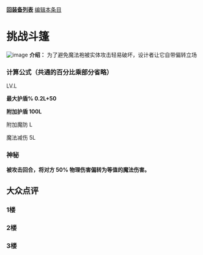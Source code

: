 [**回装备列表**](index.md)   [编辑本条目](https://github.com/GuguTown/Wiki/edit/main/equip/挑战斗篷.md)
# 挑战斗篷
![image](https://user-images.githubusercontent.com/35645329/193946379-583909ea-8343-424e-ae04-d794d60c39b8.png) **介绍：** 为了避免魔法袍被实体攻击轻易破坏，设计者让它自带偏转立场
### 计算公式（共通的百分比乘部分省略）
LV.L   

**最大护盾% 0.2L+50**   

**附加护盾 100L**   

附加魔防 L   

魔法减伤 5L

### 神秘
**被攻击回合，将对方 50% 物理伤害偏转为等值的魔法伤害。**

## 大众点评
### 1楼

### 2楼 

### 3楼 
